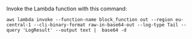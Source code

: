 Invoke the Lambda function with this command:

```
aws lambda invoke --function-name block_function out --region eu-central-1 --cli-binary-format raw-in-base64-out --log-type Tail --query 'LogResult' --output text |  base64 -d
```
